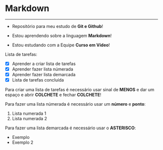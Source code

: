 # Markdown
***
* Repositório para meu estudo de **Git e Github**!

* Estou aprendendo sobre a linguagem **Markdown**!

* Estou estudando com a Equipe **Curso em Vídeo**!

Lista de tarefas:
- [x] Aprender a criar lista de tarefas
- [x] Aprender fazer lista númerada
- [x] Aprender fazer lista demarcada
- [x] Lista de tarefas concluída

Para criar uma lista de tarefas é necessário usar sinal de **MENOS** e dar um espaço e abrir **COLCHETE** e fechar **COLCHETE**!

Para fazer uma lista númerada é necessário usar um **número** e **ponto**:
1. Lista numerada 1
2. Lista numerada 2

Para fazer uma lista demarcada é necessário usar o **ASTERISCO**:
* Exemplo
* Exemplo 2
